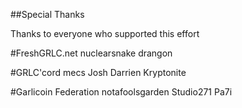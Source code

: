 ##Special Thanks

Thanks to everyone who supported this effort

#FreshGRLC.net
nuclearsnake
drangon

#GRLC'cord
mecs
Josh
Darrien
Kryptonite

#Garlicoin Federation
notafoolsgarden
Studio271
Pa7i

